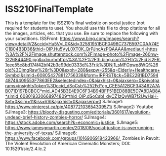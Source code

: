 # ISS210FinalTemplate
This is a template for the ISS210's final webstie on social justice (not required for students to use).
You should use this file to drop citations for all the images, articles, etc. that you use. 
Be sure to replace the following with your substitions.
ISSFront: https://www.bing.com/images/search?view=detailV2&ccid=Hu5VyL0X&id=32581951BCF0498C737B597C0AA74EC1B04B3D36&thid=OIP.Hu5VyL0XT0K_QrPJncAzPQAAAA&mediaurl=https%3A%2F%2Fimage.shutterstock.com%2Fimage-photo%2Fimage-260nw-1226844490.jpg&cdnurl=https%3A%2F%2Fth.bing.com%2Fth%2Fid%2FR.1eee55c8bd174f42bf42b3c99dc0333d%3Frik%3DNj1LsMFOpwp8WQ%26pid%3DImgRaw%26r%3D0&exph=280&expw=255&q=Elderly+Healthcare+Symbol&simid=608054278812756338&form=IRPRST&ck=5BE22B1BD759448746409553F7863EE2&selectedindex=0&ajaxhist=0&ajaxserp=0&pivotparams=insightsToken%3Dccid_dSoCsb%252Fd*cp_CEE5A12BCF343462A7AB071D197BCBCC*mid_AD45B3E4E9C6F34B94BFF51BED88BE5D7A8DAB8A*simid_608019330668974809*thid_OIP.dSoCsb!_dyCZ1zQyWB7f2UwHaH-&vt=0&sim=11&iss=VSI&ajaxhist=0&ajaxserp=0
SJImage1: https://www.pinterest.ca/pin/408772103654309571/
SJImage2: Youtube
SJImage3: https://bloody-disgusting.com/editorials/3601617/evolution-undead-brief-history-zombies-horror/
SJImage4: https://stock.adobe.com/search?k=economic+justice 
SJImage5: https://www.jamesgmartin.center/2018/08/social-justice-is-overrunning-the-university-of-texas/
SJImage6: https://www.facebook.com/groups/1016906918423966/ 
Zombies in Revolt: The Violent Revolution of American Cinematic Monsters; DOI: 10.15291/sic/2.4.lc.2 
